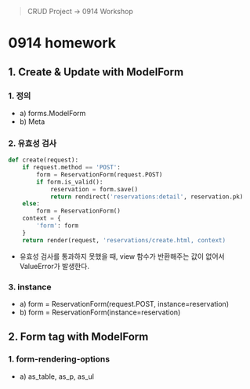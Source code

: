 > CRUD Project -> 0914 Workshop

# 0914 homework

## 1. Create & Update with ModelForm

### 1. 정의

- a) forms.ModelForm
- b) Meta



### 2. 유효성 검사

```python
def create(request):
    if request.method == 'POST':
        form = ReservationForm(request.POST)
        if form.is_valid():
            reservation = form.save()
            return rendirect('reservations:detail', reservation.pk)
    else:
        form = ReservationForm()
    context = {
        'form': form
    }
    return render(request, 'reservations/create.html, context)
```



- 유효성 검사를 통과하지 못했을 때, view 함수가 반환해주는 값이 없어서 ValueError가 발생한다.



### 3. instance

- a) form = ReservationForm(request.POST, instance=reservation)
- b) form = ReservationForm(instance=reservation)



## 2. Form tag with ModelForm

### 1. form-rendering-options

- a) as_table, as_p, as_ul